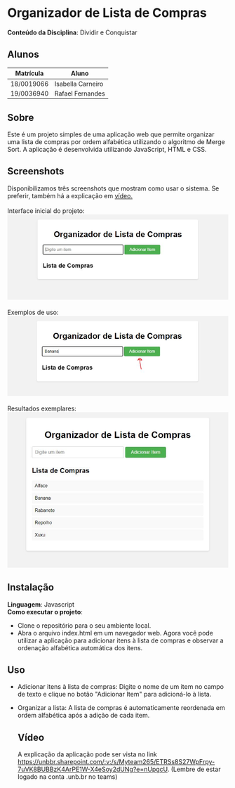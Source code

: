 # Organizador de Lista de Compras

**Conteúdo da Disciplina**: Dividir e Conquistar<br>

## Alunos
|Matrícula | Aluno |
| -- | -- |
| 18/0019066  |  Isabella Carneiro |
| 19/0036940  |  Rafael Fernandes |

## Sobre 
Este é um projeto simples de uma aplicação web que permite organizar uma lista de compras por ordem alfabética utilizando o algoritmo de Merge Sort. A aplicação é desenvolvida utilizando JavaScript, HTML e CSS.

## Screenshots
Disponibilizamos três screenshots que mostram como usar o sistema. Se preferir, também há a explicação em [vídeo.](https://unbbr.sharepoint.com/:v:/s/Myteam265/ETRSs8S27WpFrpy-7uVK8BUBBzK4ArPE1W-X4eSoy2dUNg?e=nUpgcU)<br><br>
Interface inicial do projeto:<br>
![Screenshot 1](/imgs/PA_1.JPG)<br><br>
Exemplos de uso:<br>
![Screenshot 2](/imgs/PA_2.JPG)<br><br>
Resultados exemplares:<br>
![Screenshot 3](/imgs/PA_3.JPG)<br>

## Instalação 

**Linguagem**: Javascript<br>
**Como executar o projeto**:
* Clone o repositório para o seu ambiente local.
* Abra o arquivo index.html em um navegador web.
Agora você pode utilizar a aplicação para adicionar itens à lista de compras e observar a ordenação alfabética automática dos itens.

## Uso 
* Adicionar itens à lista de compras: Digite o nome de um item no campo de texto e clique no botão "Adicionar Item" para adicioná-lo à lista.
* Organizar a lista: A lista de compras é automaticamente reordenada em ordem alfabética após a adição de cada item.

  ## Vídeo
  A explicação da aplicação pode ser vista no link <https://unbbr.sharepoint.com/:v:/s/Myteam265/ETRSs8S27WpFrpy-7uVK8BUBBzK4ArPE1W-X4eSoy2dUNg?e=nUpgcU>. (Lembre de estar logado na conta .unb.br no teams)
